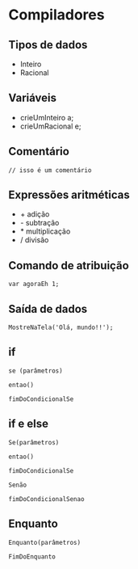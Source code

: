 # Compiladores

## Tipos de dados
* Inteiro 
* Racional

## Variáveis
* crieUmInteiro a;
* crieUmRacional e;

## Comentário
```
// isso é um comentário 
```
## Expressões aritméticas
* \+	adição
* \-	subtração
*	\* multiplicação
* /	divisão
## Comando de atribuição
```
var agoraEh 1;
```
## Saída de dados
```
MostreNaTela('Olá, mundo!!');
```

## if
```
se (parâmetros)

entao()

fimDoCondicionalSe
```

## if e else
```
Se(parâmetros)

entao()

fimDoCondicionalSe

Senão

fimDoCondicionalSenao

```
## Enquanto 

```
Enquanto(parâmetros)

FimDoEnquanto
```

